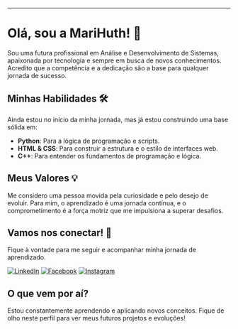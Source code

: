 ---

# Olá, sou a MariHuth! 👋

Sou uma futura profissional em Análise e Desenvolvimento de Sistemas, apaixonada por tecnologia e sempre em busca de novos conhecimentos. Acredito que a competência e a dedicação são a base para qualquer jornada de sucesso.

## Minhas Habilidades 🛠️

Ainda estou no início da minha jornada, mas já estou construindo uma base sólida em:

* **Python**: Para a lógica de programação e scripts.
* **HTML & CSS**: Para construir a estrutura e o estilo de interfaces web.
* **C++**: Para entender os fundamentos de programação e lógica.

## Meus Valores 💡

Me considero uma pessoa movida pela curiosidade e pelo desejo de evoluir. Para mim, o aprendizado é uma jornada contínua, e o comprometimento é a força motriz que me impulsiona a superar desafios.

## Vamos nos conectar! 🤝

Fique à vontade para me seguir e acompanhar minha jornada de aprendizado.

[![LinkedIn](https://img.shields.io/badge/LinkedIn-0077B5?style=for-the-badge&logo=linkedin&logoColor=white)](https://www.linkedin.com/in/mariana-huth-648b31354/)
[![Facebook](https://img.shields.io/badge/Facebook-1877F2?style=for-the-badge&logo=facebook&logoColor=white)](https://www.facebook.com/profile.php?id=100008248309079)
[![Instagram](https://img.shields.io/badge/Instagram-E4405F?style=for-the-badge&logo=instagram&logoColor=white)](https://www.instagram.com/marihuth_/)

## O que vem por aí?

Estou constantemente aprendendo e aplicando novos conceitos. Fique de olho neste perfil para ver meus futuros projetos e evoluções!
